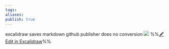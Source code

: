 ```yaml
---
tags: 
aliases: 
publish: true
---
```

excalidraw saves markdown
github publisher does no conversion
![](../images/Test%20file%20with%20md%20links%20only%202024-05-16%2015.46.39.svg)
%%[🖋 Edit in Excalidraw](../Test%2520file%2520with%2520md%2520links%2520only%25202024-05-16%252015.46.39.md#)%%


